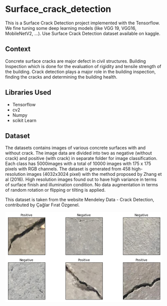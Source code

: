 # Surface_crack_detection
This is a Surface Crack Detection project implemented with the Tensorflow. We fine tuning some deep learning models (like VGG 19, VGG16, MobileNetV2, ...). Use Surface Crack Detection dataset available on kaggle.
## Context
Concrete surface cracks are major defect in civil structures. Building Inspection which is done for the evaluation of rigidity and tensile strength of the building. Crack detection plays a major role in the building inspection, finding the cracks and determining the building health.

## Libraries Used
* Tensorflow
* cv2
* Numpy
* scikit Learn

## Dataset
The datasets contains images of various concrete surfaces with and without crack. The image data are divided into two as negative (without crack) and positive (with crack) in separate folder for image classification. Each class has 5000images with a total of 10000 images with 175 x 175 pixels with RGB channels. The dataset is generated from 458 high-resolution images (4032x3024 pixel) with the method proposed by Zhang et al (2016). High resolution images found out to have high variance in terms of surface finish and illumination condition. No data augmentation in terms of random rotation or flipping or tilting is applied.

This dataset is taken from the website Mendeley Data - Crack Detection, contributed by Çağlar Fırat Özgenel.


<p align="center">
<a href="https://github.com/PavanKalyan150/Surface_crack_detection/blob/main/images/data1.png"><img src="https://github.com/PavanKalyan150/Surface_crack_detection/blob/main/images/data1.png" align="center"></a>
</p>